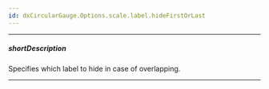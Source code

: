 ```yaml
---
id: dxCircularGauge.Options.scale.label.hideFirstOrLast
---
```

---
##### shortDescription
Specifies which label to hide in case of overlapping.

---
<!-- Description goes here -->